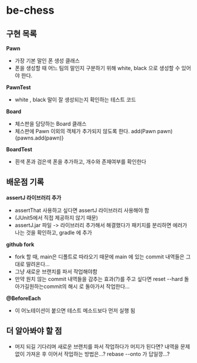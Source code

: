 # be-chess
## 구현 목록
**Pawn**
- 가장 기본 말인 폰 생성 클래스
- 폰을 생성할 때 어느 팀의 말인지 구분하기 위해 white, black 으로 생성할 수 있어야 한다.

**PawnTest**
- white , black 말이 잘 생성되는지 확인하는 테스트 코드

**Board**
- 체스판을 담당하는 Board 클래스 
- 체스판에 Pawn 이외의 객체가 추가되지 않도록 한다. add(Pawn pawn) {pawns.add(pawn)}

**BoardTest**
- 흰색 폰과 검은색 폰을 추가하고, 개수와 존재여부를 확인한다 


## 배운점 기록
**assertJ 라이브러리 추가**
- assertThat 사용하고 싶다면 assertJ 라이브러리 사용해야 함
- (JUnit5에서 직접 제공하지 않기 때문)
- assertJ.jar 파일 -> 라이브러리 추가해서 해결했다가 패키지를 분리하면 에러가 나는 것을 확인하고, gradle 에 추가

**github fork**
- fork 할 때, main은 디폴트로 따라오기 때문에 main 에 있는 commit 내역들은 그대로 딸려온다...
- 그냥 새로운 브랜치를 파서 작업해야함 
- 만약 원치 않는 commit 내역들을 감추는 효과(?)를 주고 싶다면 reset --hard 돌아가길원하는commit의 해시 로 돌아가서 작업한다...

**@BeforeEach**
- 이 어노테이션이 붙으면 테스트 메소드보다 먼저 실행 됨 

## 더 알아봐야 할 점
- 머지 되길 기다리며 새로운 브랜치를 파서 작업하다가 머지가 된다면? 내역을 문제 없이 가져온 후 이어서 작업하는 방법은...? rebase --onto 가 답일깡...? 